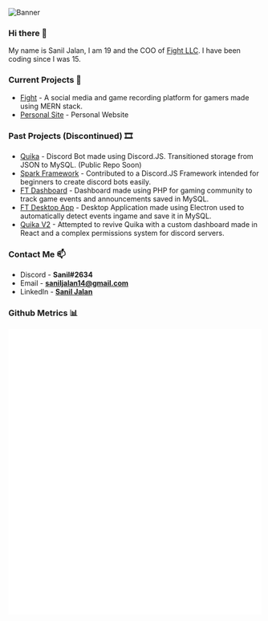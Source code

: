 ![Banner](https://cdn.discordapp.com/attachments/265492092720119814/820954537648717824/Sanil_Jalan_LinkedIn_Banner_Slim.png)

### Hi there 👋

My name is Sanil Jalan, I am 19 and the COO of [Fight LLC](https://fighttm.com). I have been coding since I was 15.

### Current Projects 🔭
- [Fight](https://fighttm.com) - A social media and game recording platform for gamers made using MERN stack.
- [Personal Site](https://sanil14.github.io/website) - Personal Website

### Past Projects (Discontinued) 🎞️

- [Quika](https://quika.weebly.com/) - Discord Bot made using Discord.JS. Transitioned storage from JSON to MySQL. (Public Repo Soon)
- [Spark Framework](https://github.com/Spark-Core/Spark) - Contributed to a Discord.JS Framework intended for beginners to create discord bots easily.
- [FT Dashboard](https://falconites.com) - Dashboard made using PHP for gaming community to track game events and announcements saved in MySQL.
- [FT Desktop App](https://falconites.com) - Desktop Application made using Electron used to automatically detect events ingame and save it in MySQL.
- [Quika V2](http://quikabot.com) - Attempted to revive Quika with a custom dashboard made in React and a complex permissions system for discord servers.

### Contact Me 📫 

- Discord - **Sanil#2634**
- Email - **saniljalan14@gmail.com**
- LinkedIn - [**Sanil Jalan**](https://www.linkedin.com/in/sanil-jalan/)

### Github Metrics 📊

![Metrics](https://github.com/Sanil14/Sanil14/blob/main/github-metrics.svg)
